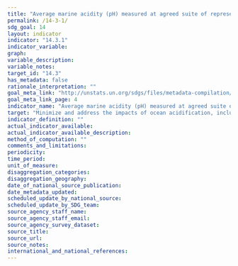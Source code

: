 ```yaml
---
title: "Average marine acidity (pH) measured at agreed suite of representative sampling stations"
permalink: /14-3-1/
sdg_goal: 14
layout: indicator
indicator: "14.3.1"
indicator_variable: 
graph: 
variable_description: 
variable_notes: 
target_id: "14.3"
has_metadata: false
rationale_interpretation: ""
goal_meta_link: "http://unstats.un.org/sdgs/files/metadata-compilation/Metadata-Goal-14.pdf"
goal_meta_link_page: 4
indicator_name: "Average marine acidity (pH) measured at agreed suite of representative sampling stations"
target: "Minimize and address the impacts of ocean acidification, including through enhanced scientific cooperation at all levels."
indicator_definition: ""
actual_indicator_available: 
actual_indicator_available_description: 
method_of_computation: ""
comments_and_limitations: 
periodicity: 
time_period: 
unit_of_measure: 
disaggregation_categories: 
disaggregation_geography: 
date_of_national_source_publication: 
date_metadata_updated: 
scheduled_update_by_national_source: 
scheduled_update_by_SDG_team: 
source_agency_staff_name: 
source_agency_staff_email: 
source_agency_survey_dataset: 
source_title: 
source_url: 
source_notes: 
international_and_national_references: 
---
```


